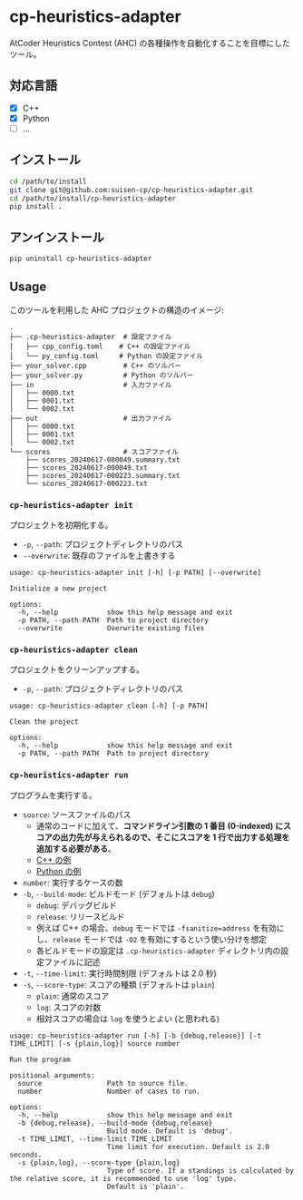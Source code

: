 # cp-heuristics-adapter

AtCoder Heuristics Contest (AHC) の各種操作を自動化することを目標にしたツール。

## 対応言語

- [x] C++
- [x] Python
- [ ] ...

## インストール

```bash
cd /path/to/install
git clone git@github.com:suisen-cp/cp-heuristics-adapter.git
cd /path/to/install/cp-heuristics-adapter
pip install .
```

## アンインストール

```bash
pip uninstall cp-heuristics-adapter
```

## Usage

このツールを利用した AHC プロジェクトの構造のイメージ:

```text
.
├── .cp-heuristics-adapter  # 設定ファイル
│   ├── cpp_config.toml    # C++ の設定ファイル
│   └── py_config.toml     # Python の設定ファイル
├── your_solver.cpp         # C++ のソルバー
├── your_solver.py          # Python のソルバー
├── in                      # 入力ファイル
│   ├── 0000.txt
│   ├── 0001.txt
│   └── 0002.txt
├── out                     # 出力ファイル
│   ├── 0000.txt
│   ├── 0001.txt
│   └── 0002.txt
└── scores                  # スコアファイル
    ├── scores_20240617-000049.summary.txt
    ├── scores_20240617-000049.txt
    ├── scores_20240617-000223.summary.txt
    └── scores_20240617-000223.txt
```

### `cp-heuristics-adapter init`

プロジェクトを初期化する。

- `-p`, `--path`: プロジェクトディレクトリのパス
- `--overwrite`: 既存のファイルを上書きする

```text
usage: cp-heuristics-adapter init [-h] [-p PATH] [--overwrite]

Initialize a new project

options:
  -h, --help            show this help message and exit
  -p PATH, --path PATH  Path to project directory
  --overwrite           Overwrite existing files
```

### `cp-heuristics-adapter clean`

プロジェクトをクリーンアップする。

- `-p`, `--path`: プロジェクトディレクトリのパス

```text
usage: cp-heuristics-adapter clean [-h] [-p PATH]

Clean the project

options:
  -h, --help            show this help message and exit
  -p PATH, --path PATH  Path to project directory
```

### `cp-heuristics-adapter run`

プログラムを実行する。

- `source`: ソースファイルのパス
  - 通常のコードに加えて、**コマンドライン引数の 1 番目 (0-indexed) にスコアの出力先が与えられるので、そこにスコアを 1 行で出力する処理を追加する必要がある**。
  - [C++ の例](templates/example_solver.cpp)
  - [Python の例](templates/example_solver.py)
- `number`: 実行するケースの数
- `-b`, `--build-mode`: ビルドモード (デフォルトは `debug`)
  - `debug`: デバッグビルド
  - `release`: リリースビルド
  - 例えば C++ の場合、`debug` モードでは `-fsanitize=address` を有効にし、`release` モードでは `-O2` を有効にするという使い分けを想定
  - 各ビルドモードの設定は `.cp-heuristics-adapter` ディレクトリ内の設定ファイルに記述
- `-t`, `--time-limit`: 実行時間制限 (デフォルトは 2.0 秒)
- `-s`, `--score-type`: スコアの種類 (デフォルトは `plain`)
  - `plain`: 通常のスコア
  - `log`: スコアの対数
  - 相対スコアの場合は `log` を使うとよい (と思われる)

```text
usage: cp-heuristics-adapter run [-h] [-b {debug,release}] [-t TIME_LIMIT] [-s {plain,log}] source number

Run the program

positional arguments:
  source                Path to source file.
  number                Number of cases to run.

options:
  -h, --help            show this help message and exit
  -b {debug,release}, --build-mode {debug,release}
                        Build mode. Default is 'debug'.
  -t TIME_LIMIT, --time-limit TIME_LIMIT
                        Time limit for execution. Default is 2.0 seconds.
  -s {plain,log}, --score-type {plain,log}
                        Type of score. If a standings is calculated by the relative score, it is recommended to use 'log' type.
                        Default is 'plain'.
```

